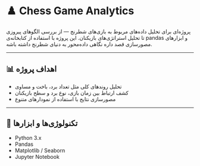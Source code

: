 # ♟️ Chess Game Analytics

پروژه‌ای برای تحلیل داده‌های مربوط به بازی‌های شطرنج — از بررسی الگوهای پیروزی تا تحلیل استراتژی‌های بازیکنان. این پروژه با استفاده از کتابخانه‌ی pandas و ابزارهای مصورسازی قصد داره نگاهی داده‌محور به دنیای شطرنج داشته باشه.

---

## 📊 اهداف پروژه

- تحلیل روند‌های کلی مثل تعداد برد، باخت و مساوی
- کشف ارتباط بین زمان بازی، نوع برد و سطح بازیکنان
- مصورسازی نتایج با استفاده از نمودارهای متنوع

---

## 🧰 تکنولوژی‌ها و ابزارها

- Python 3.x  
- Pandas  
- Matplotlib / Seaborn  
- Jupyter Notebook

